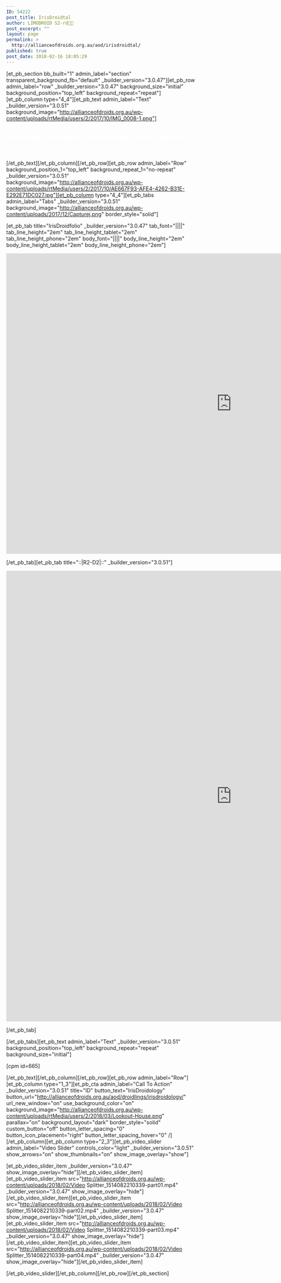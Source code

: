 ```yaml
---
ID: 54222
post_title: IrisDroidtal
author: LIMODROID S2-rd🔭🔬
post_excerpt: ""
layout: page
permalink: >
  http://allianceofdroids.org.au/aod/irisdroidtal/
published: true
post_date: 2018-02-16 18:05:29
---
```

[et_pb_section bb_built="1" admin_label="section" transparent_background_fb="default" _builder_version="3.0.47"][et_pb_row admin_label="row" _builder_version="3.0.47" background_size="initial" background_position="top_left" background_repeat="repeat"][et_pb_column type="4_4"][et_pb_text admin_label="Text" _builder_version="3.0.51" background_image="http://allianceofdroids.org.au/wp-content/uploads/rtMedia/users/2/2017/10/IMG_0008-1.png"]
<h2><span style="font-family: tttf; color: #ffffff;">Droidology Astromech, irisdroidology, astroirisdroid</span></h2>
&nbsp;

[/et_pb_text][/et_pb_column][/et_pb_row][et_pb_row admin_label="Row" background_position_1="top_left" background_repeat_1="no-repeat" _builder_version="3.0.51" background_image="http://allianceofdroids.org.au/wp-content/uploads/rtMedia/users/2/2017/10/AE667F93-AFE4-4262-B31E-E292E71DC027.jpg"][et_pb_column type="4_4"][et_pb_tabs admin_label="Tabs" _builder_version="3.0.51" background_image="http://allianceofdroids.org.au/wp-content/uploads/2017/12/Capturej.png" border_style="solid"]

[et_pb_tab title="IrisDroidfolio" _builder_version="3.0.47" tab_font="||||" tab_line_height="2em" tab_line_height_tablet="2em" tab_line_height_phone="2em" body_font="||||" body_line_height="2em" body_line_height_tablet="2em" body_line_height_phone="2em"]

<iframe src="http://allianceofdroids.org.au/aod/droidlings/irisdroidology/" name="frame1" width="1200px" height="800px" frameborder="no" scrolling="auto" align="center">&amp;amp;amp;amp;amp;amp;lt;br /&amp;amp;amp;amp;amp;amp;gt;</iframe>

[/et_pb_tab][et_pb_tab title="::|R2-D2|::" _builder_version="3.0.51"]

<iframe src="http://astromech.net" name="frame1" width="1200px" height="1200px" frameborder="no" scrolling="auto" align="center">
</iframe>

[/et_pb_tab]

[/et_pb_tabs][et_pb_text admin_label="Text" _builder_version="3.0.51" background_position="top_left" background_repeat="repeat" background_size="initial"]

[cpm id=665]

[/et_pb_text][/et_pb_column][/et_pb_row][et_pb_row admin_label="Row"][et_pb_column type="1_3"][et_pb_cta admin_label="Call To Action" _builder_version="3.0.51" title="ID" button_text="IrisDroidology" button_url="http://allianceofdroids.org.au/aod/droidlings/irisdroidology/" url_new_window="on" use_background_color="on" background_image="http://allianceofdroids.org.au/wp-content/uploads/rtMedia/users/2/2018/03/Lookout-House.png" parallax="on" background_layout="dark" border_style="solid" custom_button="off" button_letter_spacing="0" button_icon_placement="right" button_letter_spacing_hover="0" /][/et_pb_column][et_pb_column type="2_3"][et_pb_video_slider admin_label="Video Slider" controls_color="light" _builder_version="3.0.51" show_arrows="on" show_thumbnails="on" show_image_overlay="show"]

[et_pb_video_slider_item _builder_version="3.0.47" show_image_overlay="hide"][/et_pb_video_slider_item][et_pb_video_slider_item src="http://allianceofdroids.org.au/wp-content/uploads/2018/02/Video Splitter_1514082210339-part01.mp4" _builder_version="3.0.47" show_image_overlay="hide"][/et_pb_video_slider_item][et_pb_video_slider_item src="http://allianceofdroids.org.au/wp-content/uploads/2018/02/Video Splitter_1514082210339-part02.mp4" _builder_version="3.0.47" show_image_overlay="hide"][/et_pb_video_slider_item][et_pb_video_slider_item src="http://allianceofdroids.org.au/wp-content/uploads/2018/02/Video Splitter_1514082210339-part03.mp4" _builder_version="3.0.47" show_image_overlay="hide"][/et_pb_video_slider_item][et_pb_video_slider_item src="http://allianceofdroids.org.au/wp-content/uploads/2018/02/Video Splitter_1514082210339-part04.mp4" _builder_version="3.0.47" show_image_overlay="hide"][/et_pb_video_slider_item]

[/et_pb_video_slider][/et_pb_column][/et_pb_row][/et_pb_section]